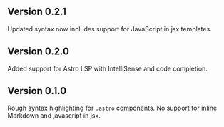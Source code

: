 ## Version 0.2.1

Updated syntax now includes support for JavaScript in jsx templates.

## Version 0.2.0

Added support for Astro LSP with IntelliSense and code completion.

## Version 0.1.0

Rough syntax highlighting for `.astro` components.
No support for inline Markdown and javascript in jsx.
